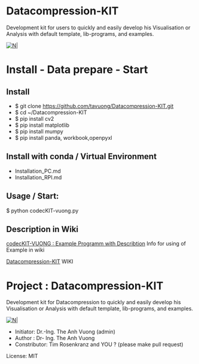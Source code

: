 # Datacompression-KIT
Development kit for users to quickly and easily develop his Visualisation or Analysis with default template, lib-programs, and examples.

[![N|](https://vuongblog.files.wordpress.com/2020/05/git_pt_vuong60.png)](https://vuongblog.wordpress.com)

# Install - Data prepare - Start 
## Install

- $ git clone https://github.com/tavuong/Datacompression-KIT.git
- $ cd ~/Datacompression-KIT
- $ pip install cv2
- $ pip install matplotlib
- $ pip install mumpy
- $ pip install panda, workbook,openpyxl

## Install with conda / Virtual Environment
- Installation_PC.md
- Installation_RPI.md

## Usage / Start:
$ python codecKIT-vuong.py

## Description in Wiki
[codecKIT-VUONG : Example  Programm with Describtion](https://github.com/tavuong/Datacompression-KIT/wiki/codecKIT-vuong) Info for using of Example in wiki

[Datacompression-KIT](https://github.com/tavuong/Datacompression-KIT/wiki/) WIKI
# Project : Datacompression-KIT
Development kit for Datacompression to quickly and easily develop his Visualisation or Analysis with default template, lib-programs, and examples.

[![N|](https://vuongblog.files.wordpress.com/2020/05/git_pt_vuong60.png)](https://vuongblog.wordpress.com)

- Initiator: Dr.-Ing. The Anh Vuong (admin)
- Author : Dr- Ing. The Anh Vuong
- Constributor: Tim Rosenkranz and YOU ? (please make pull request)

License: MIT
